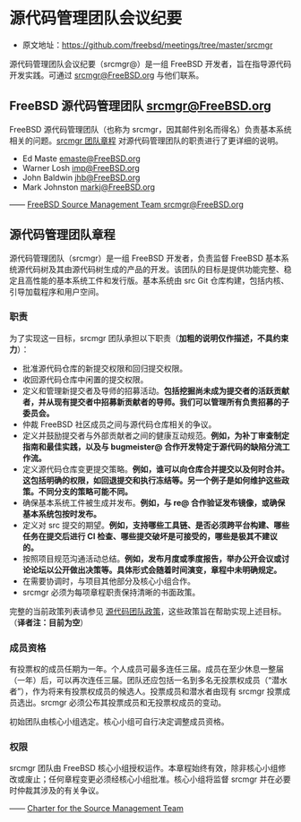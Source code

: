 # 源代码管理团队会议纪要

- 原文地址：<https://github.com/freebsd/meetings/tree/master/srcmgr>

源代码管理团队会议纪要（srcmgr@）是一组 FreeBSD 开发者，旨在指导源代码开发实践。可通过 [srcmgr@FreeBSD.org](mailto:srcmgr@FreeBSD.org) 与他们联系。

## FreeBSD 源代码管理团队 [srcmgr@FreeBSD.org](mailto:srcmgr@FreeBSD.org)

FreeBSD 源代码管理团队（也称为 srcmgr，因其邮件别名而得名）负责基本系统相关的问题。[srcmgr 团队章程](https://www.freebsd.org/srcmgr/charter/) 对源代码管理团队的职责进行了更详细的说明。

* Ed Maste [emaste@FreeBSD.org](mailto:emaste@FreeBSD.org)
* Warner Losh [imp@FreeBSD.org](mailto:imp@FreeBSD.org)
* John Baldwin [jhb@FreeBSD.org](mailto:jhb@FreeBSD.org)
* Mark Johnston [markj@FreeBSD.org](mailto:markj@FreeBSD.org)

—— [FreeBSD Source Management Team <srcmgr@FreeBSD.org>](https://www.freebsd.org/administration/#t-srcmgr)

## 源代码管理团队章程

源代码管理团队（srcmgr）是一组 FreeBSD 开发者，负责监督 FreeBSD 基本系统源代码树及其由源代码树生成的产品的开发。该团队的目标是提供功能完整、稳定且高性能的基本系统工件和发行版。基本系统由 src Git 仓库构建，包括内核、引导加载程序和用户空间。

### 职责

为了实现这一目标，srcmgr 团队承担以下职责（**加粗的说明仅作描述，不具约束力**）：

* 批准源代码仓库的新提交权限和回归提交权限。
* 收回源代码仓库中闲置的提交权限。
* 定义和管理新提交者及导师的招募活动。**包括挖掘尚未成为提交者的活跃贡献者，并从现有提交者中招募新贡献者的导师。我们可以管理所有负责招募的子委员会。**
* 仲裁 FreeBSD 社区成员之间与源代码仓库相关的争议。
* 定义并鼓励提交者与外部贡献者之间的健康互动规范。**例如，为补丁审查制定指南和最佳实践，以及与 bugmeister@ 合作开发特定于源代码的缺陷分流工作流。**
* 定义源代码仓库变更提交策略。**例如，谁可以向仓库合并提交以及何时合并。这包括明确的权限，如回退提交和执行冻结等。另一个例子是如何维护这些政策。不同分支的策略可能不同。**
* 确保基本系统工件被生成并发布。**例如，与 re@ 合作验证发布镜像，或确保基本系统包按时发布。**
* 定义对 src 提交的期望。**例如，支持哪些工具链、是否必须跨平台构建、哪些任务在提交后进行 CI 检查、哪些提交破坏是可接受的，哪些是极其不建议的。**
* 按照项目规范沟通活动总结。**例如，发布月度或季度报告，举办公开会议或讨论论坛以公开做出决策等。具体形式会随着时间演变，章程中未明确规定。**
* 在需要协调时，与项目其他部分及核心小组合作。
* srcmgr 必须为每项章程职责保持清晰的书面政策。

完整的当前政策列表请参见 [源代码团队政策](https://www.freebsd.org/srcmgr/policies/)，这些政策旨在帮助实现上述目标。（**译者注：目前为空**）

### 成员资格

有投票权的成员任期为一年。个人成员可最多连任三届。成员在至少休息一整届（一年）后，可以再次连任三届。团队还应包括一名到多名无投票权成员（“潜水者”），作为将来有投票权成员的候选人。投票成员和潜水者由现有 srcmgr 投票成员选出。srcmgr 必须公布其投票成员和无投票权成员的变动。

初始团队由核心小组选定。核心小组可自行决定调整成员资格。

### 权限

srcmgr 团队由 FreeBSD 核心小组授权运作。本章程始终有效，除非核心小组修改或废止；任何章程变更必须经核心小组批准。核心小组将监督 srcmgr 并在必要时仲裁其涉及的有关争议。

—— [Charter for the Source Management Team](https://www.freebsd.org/srcmgr/charter/)
